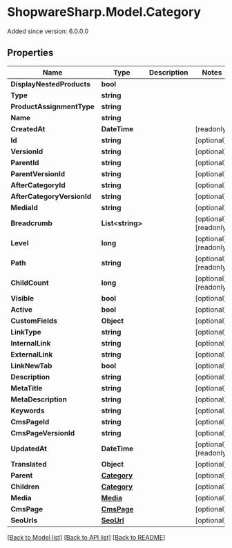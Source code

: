 # ShopwareSharp.Model.Category
Added since version: 6.0.0.0

## Properties

Name | Type | Description | Notes
------------ | ------------- | ------------- | -------------
**DisplayNestedProducts** | **bool** |  | 
**Type** | **string** |  | 
**ProductAssignmentType** | **string** |  | 
**Name** | **string** |  | 
**CreatedAt** | **DateTime** |  | [readonly] 
**Id** | **string** |  | [optional] 
**VersionId** | **string** |  | [optional] 
**ParentId** | **string** |  | [optional] 
**ParentVersionId** | **string** |  | [optional] 
**AfterCategoryId** | **string** |  | [optional] 
**AfterCategoryVersionId** | **string** |  | [optional] 
**MediaId** | **string** |  | [optional] 
**Breadcrumb** | **List&lt;string&gt;** |  | [optional] [readonly] 
**Level** | **long** |  | [optional] [readonly] 
**Path** | **string** |  | [optional] [readonly] 
**ChildCount** | **long** |  | [optional] [readonly] 
**Visible** | **bool** |  | [optional] 
**Active** | **bool** |  | [optional] 
**CustomFields** | **Object** |  | [optional] 
**LinkType** | **string** |  | [optional] 
**InternalLink** | **string** |  | [optional] 
**ExternalLink** | **string** |  | [optional] 
**LinkNewTab** | **bool** |  | [optional] 
**Description** | **string** |  | [optional] 
**MetaTitle** | **string** |  | [optional] 
**MetaDescription** | **string** |  | [optional] 
**Keywords** | **string** |  | [optional] 
**CmsPageId** | **string** |  | [optional] 
**CmsPageVersionId** | **string** |  | [optional] 
**UpdatedAt** | **DateTime** |  | [optional] [readonly] 
**Translated** | **Object** |  | [optional] 
**Parent** | [**Category**](Category.md) |  | [optional] 
**Children** | [**Category**](Category.md) |  | [optional] 
**Media** | [**Media**](Media.md) |  | [optional] 
**CmsPage** | [**CmsPage**](CmsPage.md) |  | [optional] 
**SeoUrls** | [**SeoUrl**](SeoUrl.md) |  | [optional] 

[[Back to Model list]](../../README.md#documentation-for-models) [[Back to API list]](../../README.md#documentation-for-api-endpoints) [[Back to README]](../../README.md)

